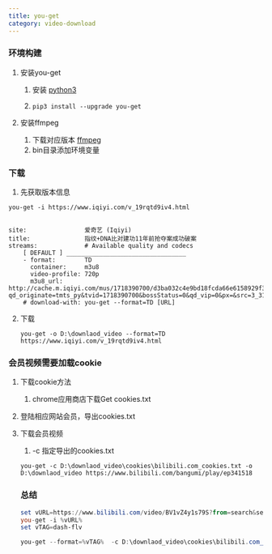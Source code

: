 ```yaml
---
title: you-get
category: video-download
---
```




### 环境构建

1. 安装you-get

   1. 安装 [python3](https://www.python.org/downloads/)

   2. ```
      pip3 install --upgrade you-get
      ```

2. 安装ffmpeg
   1. 下载对应版本 [ffmpeg](https://www.videohelp.com/software/ffmpeg/old-versions)
   2. bin目录添加环境变量



### 下载

1. 先获取版本信息

```shell
you-get -i https://www.iqiyi.com/v_19rqtd9iv4.html


site:                爱奇艺 (Iqiyi)
title:               指纹+DNA比对建功11年前抢夺案成功破案
streams:             # Available quality and codecs
    [ DEFAULT ] _________________________________
    - format:        TD
      container:     m3u8
      video-profile: 720p
      m3u8_url:      http://cache.m.iqiyi.com/mus/1718390700/d3ba032c4e9bd18fcda66e6158929f3d/afbe8fd3d73448c9/0/20181219/0a/36/4144561aeed8c71875c89e0e4c10c68e.m3u8?qd_originate=tmts_py&tvid=1718390700&bossStatus=0&qd_vip=0&px=&src=3_31_312&prv=&previewType=&previewTime=&from=&qd_time=1602656246380&qd_p=df467853&qd_asc=bb47a82e7329fc7aab575182566019d7&qypid=1718390700_04022000001000000000_4&qd_k=aa4b5b38aebbfa52be9d8d4289a6a4f8&isdol=0&code=2&ff=f4v&iswb=0&qd_s=otv&vf=8422e28f418027748fa9f0ee84ab054b&np_tag=nginx_part_tag
    # download-with: you-get --format=TD [URL]
```

2. 下载

   ```
   you-get -o D:\downlaod_video --format=TD https://www.iqiyi.com/v_19rqtd9iv4.html
   ```

### 会员视频需要加载cookie

1. 下载cookie方法

   1. chrome应用商店下载Get cookies.txt

2. 登陆相应网站会员，导出cookies.txt

3. 下载会员视频

   1. -c 指定导出的cookies.txt

   ```
   you-get -c D:\downlaod_video\cookies\bilibili.com_cookies.txt -o D:\downlaod_video https://www.bilibili.com/bangumi/play/ep341518
   ```

   ### 总结
   
   ```powershell
   set vURL=https://www.bilibili.com/video/BV1vZ4y1s79S?from=search&seid=13495946603739519899
   you-get -i %vURL%
   set vTAG=dash-flv
   
   you-get --format=%vTAG%  -c D:\downlaod_video\cookies\bilibili.com_cookies.txt -o D:\downlaod_video https://www.bilibili.com/video/BV11E411p7tn?from=search&seid=13495946603739519899
   
   ```
   
   